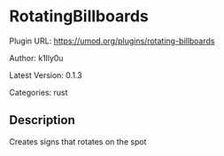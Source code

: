 # RotatingBillboards

Plugin URL: https://umod.org/plugins/rotating-billboards

Author: k1lly0u

Latest Version: 0.1.3

Categories: rust

## Description

Creates signs that rotates on the spot
